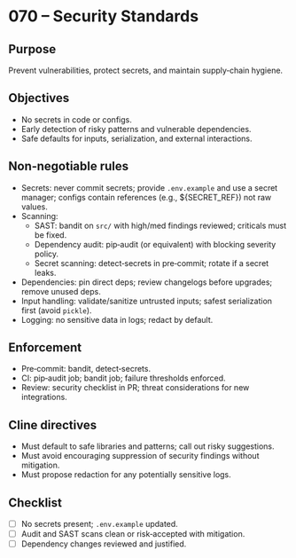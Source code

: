 # 070 – Security Standards

## Purpose
Prevent vulnerabilities, protect secrets, and maintain supply‑chain hygiene.

## Objectives
- No secrets in code or configs.
- Early detection of risky patterns and vulnerable dependencies.
- Safe defaults for inputs, serialization, and external interactions.

## Non‑negotiable rules
- Secrets: never commit secrets; provide `.env.example` and use a secret manager; configs contain references (e.g., ${SECRET_REF}) not raw values.
- Scanning:
  - SAST: bandit on `src/` with high/med findings reviewed; criticals must be fixed.
  - Dependency audit: pip‑audit (or equivalent) with blocking severity policy.
  - Secret scanning: detect‑secrets in pre‑commit; rotate if a secret leaks.
- Dependencies: pin direct deps; review changelogs before upgrades; remove unused deps.
- Input handling: validate/sanitize untrusted inputs; safest serialization first (avoid `pickle`).
- Logging: no sensitive data in logs; redact by default.

## Enforcement
- Pre‑commit: bandit, detect‑secrets.
- CI: pip‑audit job; bandit job; failure thresholds enforced.
- Review: security checklist in PR; threat considerations for new integrations.

## Cline directives
- Must default to safe libraries and patterns; call out risky suggestions.
- Must avoid encouraging suppression of security findings without mitigation.
- Must propose redaction for any potentially sensitive logs.

## Checklist
- [ ] No secrets present; `.env.example` updated.
- [ ] Audit and SAST scans clean or risk‑accepted with mitigation.
- [ ] Dependency changes reviewed and justified.
